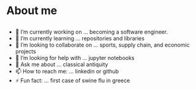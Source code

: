 # About me

##

- 🔭 I’m currently working on ... becoming a software engineer.
- 🌱 I’m currently learning ... repositories and libraries
- 👯 I’m looking to collaborate on ... sports, supply chain, and economic projects
- 🤔 I’m looking for help with ... jupyter notebooks
- 💬 Ask me about ... classical antiquity
- 📫 How to reach me: ... linkedin or github
- ⚡ Fun fact: ... first case of swine flu in greece
